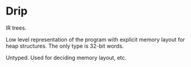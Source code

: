 # Drip

IR trees.

Low level representation of the program with explicit memory layout for heap
structures. The only type is 32-bit words.

Untyped.
Used for deciding memory layout, etc.
